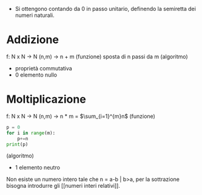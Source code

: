 - Si ottengono contando da 0 in passo unitario, definendo la semiretta dei numeri naturali.
# Addizione
 f: N x N -> N
(n,m) -> n + m (funzione)
sposta di n passi da m (algoritmo)
- proprietà commutativa
- 0 elemento nullo

# Moltiplicazione
f: N x N -> N
(n,m) -> n * m = $\sum_{i=1}^{m}n$ (funzione)
```python
p = 0
for i in range(m): 
	p+=n
print(p)
```
(algoritmo)
- 1 elemento neutro

Non esiste un numero intero tale che n = a-b | b>a, per la sottrazione bisogna introdurre gli [[numeri interi relativi]].